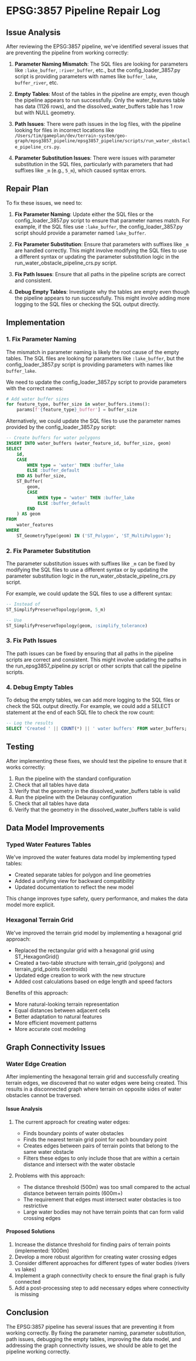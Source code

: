 # EPSG:3857 Pipeline Repair Log

## Issue Analysis

After reviewing the EPSG:3857 pipeline, we've identified several issues that are preventing the pipeline from working correctly:

1. **Parameter Naming Mismatch**: The SQL files are looking for parameters like `:lake_buffer`, `:river_buffer`, etc., but the config_loader_3857.py script is providing parameters with names like `buffer_lake`, `buffer_river`, etc.

2. **Empty Tables**: Most of the tables in the pipeline are empty, even though the pipeline appears to run successfully. Only the water_features table has data (1126 rows), and the dissolved_water_buffers table has 1 row but with NULL geometry.

3. **Path Issues**: There were path issues in the log files, with the pipeline looking for files in incorrect locations like `/Users/tim/gameplan/dev/terrain-system/geo-graph/epsg3857_pipeline/epsg3857_pipeline/scripts/run_water_obstacle_pipeline_crs.py`.

4. **Parameter Substitution Issues**: There were issues with parameter substitution in the SQL files, particularly with parameters that had suffixes like `_m` (e.g., `5_m`), which caused syntax errors.

## Repair Plan

To fix these issues, we need to:

1. **Fix Parameter Naming**: Update either the SQL files or the config_loader_3857.py script to ensure that parameter names match. For example, if the SQL files use `:lake_buffer`, the config_loader_3857.py script should provide a parameter named `lake_buffer`.

2. **Fix Parameter Substitution**: Ensure that parameters with suffixes like `_m` are handled correctly. This might involve modifying the SQL files to use a different syntax or updating the parameter substitution logic in the run_water_obstacle_pipeline_crs.py script.

3. **Fix Path Issues**: Ensure that all paths in the pipeline scripts are correct and consistent.

4. **Debug Empty Tables**: Investigate why the tables are empty even though the pipeline appears to run successfully. This might involve adding more logging to the SQL files or checking the SQL output directly.

## Implementation

### 1. Fix Parameter Naming

The mismatch in parameter naming is likely the root cause of the empty tables. The SQL files are looking for parameters like `:lake_buffer`, but the config_loader_3857.py script is providing parameters with names like `buffer_lake`.

We need to update the config_loader_3857.py script to provide parameters with the correct names:

```python
# Add water buffer sizes
for feature_type, buffer_size in water_buffers.items():
    params[f'{feature_type}_buffer'] = buffer_size
```

Alternatively, we could update the SQL files to use the parameter names provided by the config_loader_3857.py script:

```sql
-- Create buffers for water polygons
INSERT INTO water_buffers (water_feature_id, buffer_size, geom)
SELECT 
    id,
    CASE
        WHEN type = 'water' THEN :buffer_lake
        ELSE :buffer_default
    END AS buffer_size,
    ST_Buffer(
        geom,
        CASE
            WHEN type = 'water' THEN :buffer_lake
            ELSE :buffer_default
        END
    ) AS geom
FROM 
    water_features
WHERE 
    ST_GeometryType(geom) IN ('ST_Polygon', 'ST_MultiPolygon');
```

### 2. Fix Parameter Substitution

The parameter substitution issues with suffixes like `_m` can be fixed by modifying the SQL files to use a different syntax or by updating the parameter substitution logic in the run_water_obstacle_pipeline_crs.py script.

For example, we could update the SQL files to use a different syntax:

```sql
-- Instead of
ST_SimplifyPreserveTopology(geom, 5_m)

-- Use
ST_SimplifyPreserveTopology(geom, :simplify_tolerance)
```

### 3. Fix Path Issues

The path issues can be fixed by ensuring that all paths in the pipeline scripts are correct and consistent. This might involve updating the paths in the run_epsg3857_pipeline.py script or other scripts that call the pipeline scripts.

### 4. Debug Empty Tables

To debug the empty tables, we can add more logging to the SQL files or check the SQL output directly. For example, we could add a SELECT statement at the end of each SQL file to check the row count:

```sql
-- Log the results
SELECT 'Created ' || COUNT(*) || ' water buffers' FROM water_buffers;
```

## Testing

After implementing these fixes, we should test the pipeline to ensure that it works correctly:

1. Run the pipeline with the standard configuration
2. Check that all tables have data
3. Verify that the geometry in the dissolved_water_buffers table is valid
4. Run the pipeline with the Delaunay configuration
5. Check that all tables have data
6. Verify that the geometry in the dissolved_water_buffers table is valid

## Data Model Improvements

### Typed Water Features Tables

We've improved the water features data model by implementing typed tables:

- Created separate tables for polygon and line geometries
- Added a unifying view for backward compatibility
- Updated documentation to reflect the new model

This change improves type safety, query performance, and makes the data model more explicit.

### Hexagonal Terrain Grid

We've improved the terrain grid model by implementing a hexagonal grid approach:

- Replaced the rectangular grid with a hexagonal grid using ST_HexagonGrid()
- Created a two-table structure with terrain_grid (polygons) and terrain_grid_points (centroids)
- Updated edge creation to work with the new structure
- Added cost calculations based on edge length and speed factors

Benefits of this approach:
- More natural-looking terrain representation
- Equal distances between adjacent cells
- Better adaptation to natural features
- More efficient movement patterns
- More accurate cost modeling

## Graph Connectivity Issues

### Water Edge Creation

After implementing the hexagonal terrain grid and successfully creating terrain edges, we discovered that no water edges were being created. This results in a disconnected graph where terrain on opposite sides of water obstacles cannot be traversed.

#### Issue Analysis

1. The current approach for creating water edges:
   - Finds boundary points of water obstacles
   - Finds the nearest terrain grid point for each boundary point
   - Creates edges between pairs of terrain points that belong to the same water obstacle
   - Filters these edges to only include those that are within a certain distance and intersect with the water obstacle

2. Problems with this approach:
   - The distance threshold (500m) was too small compared to the actual distance between terrain points (600m+)
   - The requirement that edges must intersect water obstacles is too restrictive
   - Large water bodies may not have terrain points that can form valid crossing edges

#### Proposed Solutions

1. Increase the distance threshold for finding pairs of terrain points (implemented: 1000m)
2. Develop a more robust algorithm for creating water crossing edges
3. Consider different approaches for different types of water bodies (rivers vs lakes)
4. Implement a graph connectivity check to ensure the final graph is fully connected
5. Add a post-processing step to add necessary edges where connectivity is missing

## Conclusion

The EPSG:3857 pipeline has several issues that are preventing it from working correctly. By fixing the parameter naming, parameter substitution, path issues, debugging the empty tables, improving the data model, and addressing the graph connectivity issues, we should be able to get the pipeline working correctly.
